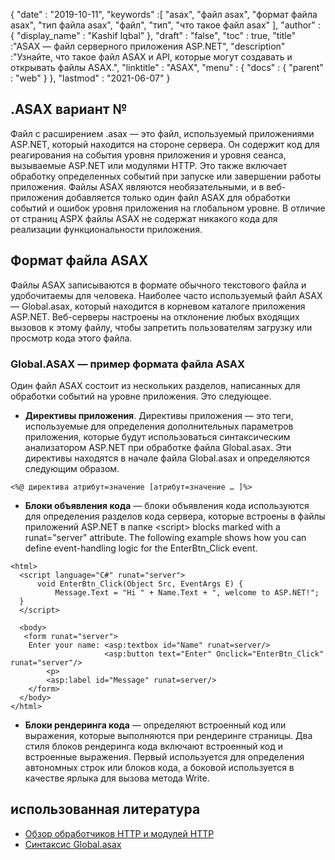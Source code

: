 {
  "date" : "2019-10-11",
  "keywords" :[ "asax", "файл asax", "формат файла asax", "тип файла asax", "файл", "тип", "что такое файл asax" ],
  "author" : {
    "display_name" : "Kashif Iqbal"
},
  "draft" : "false",
  "toc" : true,
  "title" :"ASAX — файл серверного приложения ASP.NET",
  "description" :"Узнайте, что такое файл ASAX и API, которые могут создавать и открывать файлы ASAX.",
  "linktitle" : "ASAX",
  "menu" : {
    "docs" : {
      "parent" : "web"
}
},
  "lastmod" : "2021-06-07"
}

## .ASAX вариант №

Файл с расширением .asax — это файл, используемый приложениями ASP.NET, который находится на стороне сервера. Он содержит код для реагирования на события уровня приложения и уровня сеанса, вызываемые ASP.NET или модулями HTTP. Это также включает обработку определенных событий при запуске или завершении работы приложения. Файлы ASAX являются необязательными, и в веб-приложения добавляется только один файл ASAX для обработки событий и ошибок уровня приложения на глобальном уровне. В отличие от страниц ASPX файлы ASAX не содержат никакого кода для реализации функциональности приложения.

## Формат файла ASAX

Файлы ASAX записываются в формате обычного текстового файла и удобочитаемы для человека. Наиболее часто используемый файл ASAX — Global.asax, который находится в корневом каталоге приложения ASP.NET. Веб-серверы настроены на отклонение любых входящих вызовов к этому файлу, чтобы запретить пользователям загрузку или просмотр кода этого файла.

### Global.ASAX — пример формата файла ASAX

Один файл ASAX состоит из нескольких разделов, написанных для обработки событий на уровне приложения. Это следующее.

* **Директивы приложения**. Директивы приложения — это теги, используемые для определения дополнительных параметров приложения, которые будут использоваться синтаксическим анализатором ASP.NET при обработке файла Global.asax. Эти директивы находятся в начале файла Global.asax и определяются следующим образом.

```
<%@ директива атрибут=значение [атрибут=значение … ]%>
```
* **Блоки объявления кода** — блоки объявления кода используются для определения разделов кода сервера, которые встроены в файлы приложений ASP.NET в папке \<script> blocks marked with a runat="server" attribute. The following example shows how you can define event-handling logic for the EnterBtn_Click event.

```
<html>
  <script language="C#" runat="server">
      void EnterBtn_Click(Object Src, EventArgs E) {
          Message.Text = "Hi " + Name.Text + ", welcome to ASP.NET!";
  }
  </script>

  <body>
   <form runat="server">
    Enter your name: <asp:textbox id="Name" runat=server/>
                     <asp:button text="Enter" Onclick="EnterBtn_Click" runat="server"/>
        <p>
        <asp:label id="Message" runat=server/>
    </form>
  </body>
</html>
```
* **Блоки рендеринга кода** — определяют встроенный код или выражения, которые выполняются при рендеринге страницы. Два стиля блоков рендеринга кода включают встроенный код и встроенные выражения. Первый используется для определения автономных строк или блоков кода, а боковой используется в качестве ярлыка для вызова метода Write.

## использованная литература

* [Обзор обработчиков HTTP и модулей HTTP](https://msdn.microsoft.com/en-us/library/bb398986(v=vs.100))
* [Синтаксис Global.asax](https://learn.microsoft.com/en-us/previous-versions/dotnet/netframework-4.0/2027ewzw(v=vs.100))

